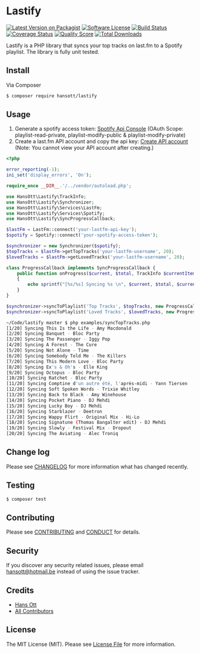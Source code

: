 # Lastify

[![Latest Version on Packagist][ico-version]][link-packagist]
[![Software License][ico-license]](LICENSE.md)
[![Build Status][ico-travis]][link-travis]
[![Coverage Status][ico-scrutinizer]][link-scrutinizer]
[![Quality Score][ico-code-quality]][link-code-quality]
[![Total Downloads][ico-downloads]][link-downloads]

Lastify is a PHP library that syncs your top tracks on last.fm to a Spotify playlist. The library is fully unit tested.

## Install

Via Composer

``` bash
$ composer require hansott/lastify
```

## Usage

1. Generate a spotify access token: [Spotify Api Console](https://developer.spotify.com/web-api/console/get-current-user/) (OAuth Scope: playlist-read-private, playlist-modify-public & playlist-modify-private)
2. Create a last.fm API account and copy the api key: [Create API account](http://www.last.fm/api/account/create) (Note: You cannot view your API account after creating.)

``` php
<?php

error_reporting(-1);
ini_set('display_errors', 'On');

require_once __DIR__.'/../vendor/autoload.php';

use HansOtt\Lastify\TrackInfo;
use HansOtt\Lastify\Synchronizer;
use HansOtt\Lastify\Services\LastFm;
use HansOtt\Lastify\Services\Spotify;
use HansOtt\Lastify\SyncProgressCallback;

$lastFm = LastFm::connect('your-lastfm-api-key');
$spotify = Spotify::connect('your-spotify-access-token');

$synchronizer = new Synchronizer($spotify);
$topTracks = $lastFm->getTopTracks('your-lastfm-username', 20);
$lovedTracks = $lastFm->getLovedTracks('your-lastfm-username', 20);

class ProgressCallback implements SyncProgressCallback {
    public function onProgress($current, $total, TrackInfo $currentItem)
    {
        echo sprintf("[%s/%s] Syncing %s \n", $current, $total, $currentItem->toString());
    }
}

$synchronizer->syncToPlaylist('Top Tracks', $topTracks, new ProgressCallback());
$synchronizer->syncToPlaylist('Loved Tracks', $lovedTracks, new ProgressCallback());

```

```sh
~/Code/lastify master $ php examples/syncTopTracks.php
[1/20] Syncing This Is the Life - Amy Macdonald
[2/20] Syncing Banquet - Bloc Party
[3/20] Syncing The Passenger - Iggy Pop
[4/20] Syncing A Forest - The Cure
[5/20] Syncing Not Alone - Time
[6/20] Syncing Somebody Told Me - The Killers
[7/20] Syncing This Modern Love - Bloc Party
[8/20] Syncing Ex's & Oh's - Elle King
[9/20] Syncing Octopus - Bloc Party
[10/20] Syncing Ratchet - Bloc Party
[11/20] Syncing Comptine d'un autre été, l'après-midi - Yann Tiersen
[12/20] Syncing Soft Spoken Words - Trixie Whitley
[13/20] Syncing Back to Black - Amy Winehouse
[14/20] Syncing Pocket Piano - DJ Mehdi
[15/20] Syncing Lucky Boy - DJ Mehdi
[16/20] Syncing Starblazer - Deetron
[17/20] Syncing Wappy Flirt - Original Mix - Hi-Lo
[18/20] Syncing Signatune (Thomas Bangalter edit) - DJ Mehdi
[19/20] Syncing Slowly - Festival Mix - Dropout
[20/20] Syncing The Aviating - Alec Troniq
```

## Change log

Please see [CHANGELOG](CHANGELOG.md) for more information what has changed recently.

## Testing

``` bash
$ composer test
```

## Contributing

Please see [CONTRIBUTING](CONTRIBUTING.md) and [CONDUCT](CONDUCT.md) for details.

## Security

If you discover any security related issues, please email hansott@hotmail.be instead of using the issue tracker.

## Credits

- [Hans Ott][link-author]
- [All Contributors][link-contributors]

## License

The MIT License (MIT). Please see [License File](LICENSE.md) for more information.

[ico-version]: https://img.shields.io/packagist/v/hansott/lastify.svg?style=flat-square
[ico-license]: https://img.shields.io/badge/license-MIT-brightgreen.svg?style=flat-square
[ico-travis]: https://img.shields.io/travis/hansott/lastify/master.svg?style=flat-square
[ico-scrutinizer]: https://img.shields.io/scrutinizer/coverage/g/hansott/lastify.svg?style=flat-square
[ico-code-quality]: https://img.shields.io/scrutinizer/g/hansott/lastify.svg?style=flat-square
[ico-downloads]: https://img.shields.io/packagist/dt/hansott/lastify.svg?style=flat-square

[link-packagist]: https://packagist.org/packages/hansott/lastify
[link-travis]: https://travis-ci.org/hansott/lastify
[link-scrutinizer]: https://scrutinizer-ci.com/g/hansott/lastify/code-structure
[link-code-quality]: https://scrutinizer-ci.com/g/hansott/lastify
[link-downloads]: https://packagist.org/packages/hansott/lastify
[link-author]: https://github.com/hansott
[link-contributors]: ../../contributors
